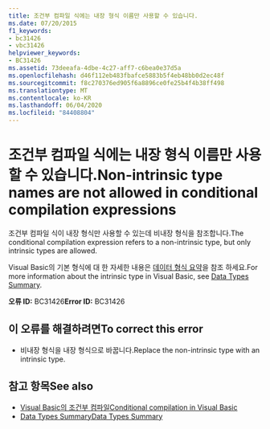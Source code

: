 ```yaml
---
title: 조건부 컴파일 식에는 내장 형식 이름만 사용할 수 있습니다.
ms.date: 07/20/2015
f1_keywords:
- bc31426
- vbc31426
helpviewer_keywords:
- BC31426
ms.assetid: 73deeafa-4dbe-4c27-aff7-c6bea0e37d5a
ms.openlocfilehash: d46f112eb483fbafce5883b5f4eb48bb0d2ec48f
ms.sourcegitcommit: f8c270376ed905f6a8896ce0fe25b4f4b38ff498
ms.translationtype: MT
ms.contentlocale: ko-KR
ms.lasthandoff: 06/04/2020
ms.locfileid: "84408804"
---
```

# <a name="non-intrinsic-type-names-are-not-allowed-in-conditional-compilation-expressions"></a><span data-ttu-id="0b0ad-102">조건부 컴파일 식에는 내장 형식 이름만 사용할 수 있습니다.</span><span class="sxs-lookup"><span data-stu-id="0b0ad-102">Non-intrinsic type names are not allowed in conditional compilation expressions</span></span>
<span data-ttu-id="0b0ad-103">조건부 컴파일 식이 내장 형식만 사용할 수 있는데 비내장 형식을 참조합니다.</span><span class="sxs-lookup"><span data-stu-id="0b0ad-103">The conditional compilation expression refers to a non-intrinsic type, but only intrinsic types are allowed.</span></span>  
  
 <span data-ttu-id="0b0ad-104">Visual Basic의 기본 형식에 대 한 자세한 내용은 [데이터 형식 요약](../language-reference/keywords/data-types-summary.md)을 참조 하세요.</span><span class="sxs-lookup"><span data-stu-id="0b0ad-104">For more information about the intrinsic type in Visual Basic, see [Data Types Summary](../language-reference/keywords/data-types-summary.md).</span></span>  
  
 <span data-ttu-id="0b0ad-105">**오류 ID:** BC31426</span><span class="sxs-lookup"><span data-stu-id="0b0ad-105">**Error ID:** BC31426</span></span>  
  
## <a name="to-correct-this-error"></a><span data-ttu-id="0b0ad-106">이 오류를 해결하려면</span><span class="sxs-lookup"><span data-stu-id="0b0ad-106">To correct this error</span></span>  
  
- <span data-ttu-id="0b0ad-107">비내장 형식을 내장 형식으로 바꿉니다.</span><span class="sxs-lookup"><span data-stu-id="0b0ad-107">Replace the non-intrinsic type with an intrinsic type.</span></span>  
  
## <a name="see-also"></a><span data-ttu-id="0b0ad-108">참고 항목</span><span class="sxs-lookup"><span data-stu-id="0b0ad-108">See also</span></span>

- [<span data-ttu-id="0b0ad-109">Visual Basic의 조건부 컴파일</span><span class="sxs-lookup"><span data-stu-id="0b0ad-109">Conditional compilation in Visual Basic</span></span>](../programming-guide/program-structure/conditional-compilation.md)
- [<span data-ttu-id="0b0ad-110">Data Types Summary</span><span class="sxs-lookup"><span data-stu-id="0b0ad-110">Data Types Summary</span></span>](../language-reference/keywords/data-types-summary.md)
